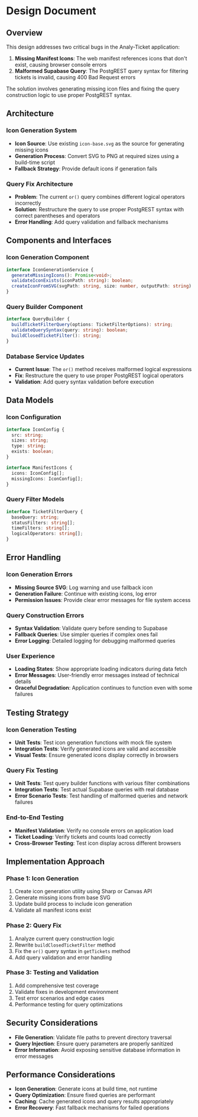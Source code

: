 # Design Document

## Overview

This design addresses two critical bugs in the Analy-Ticket application:

1. **Missing Manifest Icons**: The web manifest references icons that don't exist, causing browser console errors
2. **Malformed Supabase Query**: The PostgREST query syntax for filtering tickets is invalid, causing 400 Bad Request errors

The solution involves generating missing icon files and fixing the query construction logic to use proper PostgREST syntax.

## Architecture

### Icon Generation System
- **Icon Source**: Use existing `icon-base.svg` as the source for generating missing icons
- **Generation Process**: Convert SVG to PNG at required sizes using a build-time script
- **Fallback Strategy**: Provide default icons if generation fails

### Query Fix Architecture
- **Problem**: The current `or()` query combines different logical operators incorrectly
- **Solution**: Restructure the query to use proper PostgREST syntax with correct parentheses and operators
- **Error Handling**: Add query validation and fallback mechanisms

## Components and Interfaces

### Icon Generation Component
```typescript
interface IconGenerationService {
  generateMissingIcons(): Promise<void>;
  validateIconExists(iconPath: string): boolean;
  createIconFromSVG(svgPath: string, size: number, outputPath: string): Promise<void>;
}
```

### Query Builder Component
```typescript
interface QueryBuilder {
  buildTicketFilterQuery(options: TicketFilterOptions): string;
  validateQuerySyntax(query: string): boolean;
  buildClosedTicketFilter(): string;
}
```

### Database Service Updates
- **Current Issue**: The `or()` method receives malformed logical expressions
- **Fix**: Restructure the query to use proper PostgREST logical operators
- **Validation**: Add query syntax validation before execution

## Data Models

### Icon Configuration
```typescript
interface IconConfig {
  src: string;
  sizes: string;
  type: string;
  exists: boolean;
}

interface ManifestIcons {
  icons: IconConfig[];
  missingIcons: IconConfig[];
}
```

### Query Filter Models
```typescript
interface TicketFilterQuery {
  baseQuery: string;
  statusFilters: string[];
  timeFilters: string[];
  logicalOperators: string[];
}
```

## Error Handling

### Icon Generation Errors
- **Missing Source SVG**: Log warning and use fallback icon
- **Generation Failure**: Continue with existing icons, log error
- **Permission Issues**: Provide clear error messages for file system access

### Query Construction Errors
- **Syntax Validation**: Validate query before sending to Supabase
- **Fallback Queries**: Use simpler queries if complex ones fail
- **Error Logging**: Detailed logging for debugging malformed queries

### User Experience
- **Loading States**: Show appropriate loading indicators during data fetch
- **Error Messages**: User-friendly error messages instead of technical details
- **Graceful Degradation**: Application continues to function even with some failures

## Testing Strategy

### Icon Generation Testing
- **Unit Tests**: Test icon generation functions with mock file system
- **Integration Tests**: Verify generated icons are valid and accessible
- **Visual Tests**: Ensure generated icons display correctly in browsers

### Query Fix Testing
- **Unit Tests**: Test query builder functions with various filter combinations
- **Integration Tests**: Test actual Supabase queries with real database
- **Error Scenario Tests**: Test handling of malformed queries and network failures

### End-to-End Testing
- **Manifest Validation**: Verify no console errors on application load
- **Ticket Loading**: Verify tickets and counts load correctly
- **Cross-Browser Testing**: Test icon display across different browsers

## Implementation Approach

### Phase 1: Icon Generation
1. Create icon generation utility using Sharp or Canvas API
2. Generate missing icons from base SVG
3. Update build process to include icon generation
4. Validate all manifest icons exist

### Phase 2: Query Fix
1. Analyze current query construction logic
2. Rewrite `buildClosedTicketFilter` method
3. Fix the `or()` query syntax in `getTickets` method
4. Add query validation and error handling

### Phase 3: Testing and Validation
1. Add comprehensive test coverage
2. Validate fixes in development environment
3. Test error scenarios and edge cases
4. Performance testing for query optimizations

## Security Considerations

- **File Generation**: Validate file paths to prevent directory traversal
- **Query Injection**: Ensure query parameters are properly sanitized
- **Error Information**: Avoid exposing sensitive database information in error messages

## Performance Considerations

- **Icon Generation**: Generate icons at build time, not runtime
- **Query Optimization**: Ensure fixed queries are performant
- **Caching**: Cache generated icons and query results appropriately
- **Error Recovery**: Fast fallback mechanisms for failed operations